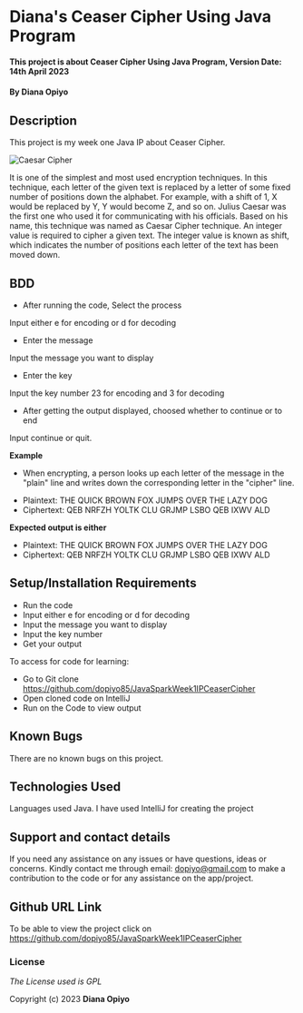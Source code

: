 # Diana's Ceaser Cipher Using Java Program

#### This project is about Ceaser Cipher Using Java Program, Version Date: 14th April 2023

#### By **Diana Opiyo**

## Description

This project is my week one Java IP about Ceaser Cipher. 


![Caesar Cipher](https://upload.wikimedia.org/wikipedia/commons/thumb/4/4a/Caesar_cipher_left_shift_of_3.svg/320px-Caesar_cipher_left_shift_of_3.svg.png)



It is one of the simplest and most used encryption techniques. In this technique, each letter of the given text is replaced by a letter of some fixed 
number of positions down the alphabet. For example, with a shift of 1, X would be replaced by Y, Y would become Z, and so on. Julius Caesar was the first
one who used it for communicating with his officials. Based on his name, this technique was named as Caesar Cipher technique.
An integer value is required to cipher a given text. The integer value is known as shift, which indicates the number of positions each letter of the text 
has been moved down.

## BDD
* After running the code, Select the process

Input either e for encoding or d for decoding

* Enter the message

Input the message you want to display

* Enter the key 

Input the key number 23 for encoding and 3 for decoding

* After getting the output displayed, choosed whether to continue or to end

Input continue or quit.

**Example**
* When encrypting, a person looks up each letter of the message in the "plain"
line and writes down the corresponding letter in the "cipher" line.
- Plaintext:  THE QUICK BROWN FOX JUMPS OVER THE LAZY DOG
- Ciphertext: QEB NRFZH YOLTK CLU GRJMP LSBO QEB IXWV ALD

**Expected output is either**

- Plaintext:  THE QUICK BROWN FOX JUMPS OVER THE LAZY DOG
- Ciphertext: QEB NRFZH YOLTK CLU GRJMP LSBO QEB IXWV ALD


## Setup/Installation Requirements
- Run the code
- Input either e for encoding or d for decoding
- Input the message you want to display
- Input the key number
- Get your output

To access for code for learning:

- Go to Git clone https://github.com/dopiyo85/JavaSparkWeek1IPCeaserCipher
- Open cloned code on IntelliJ
- Run on the Code to view output

## Known Bugs

There are no known bugs on this project.

## Technologies Used

Languages used Java. I have used IntelliJ for creating the project

## Support and contact details

If you need any assistance on any issues or have questions, ideas or concerns. Kindly contact me through email: dopiyo@gmail.com to make a contribution to the code or for any assistance on the app/project.

## Github URL Link

To be able to view the project click on https://github.com/dopiyo85/JavaSparkWeek1IPCeaserCipher

### License

_The License used is GPL_

Copyright (c) 2023 **Diana Opiyo**

